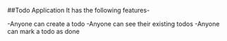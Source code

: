 ##Todo Application
It has the following features-

-Anyone can create a todo
-Anyone can see their existing todos
-Anyone can mark a todo as done